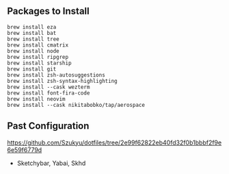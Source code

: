 ## Packages to Install

```
brew install eza
brew install bat
brew install tree
brew install cmatrix
brew install node
brew install ripgrep
brew install starship
brew install git
brew install zsh-autosuggestions
brew install zsh-syntax-highlighting
brew install --cask wezterm
brew install font-fira-code
brew install neovim
brew install --cask nikitabobko/tap/aerospace
```

## Past Configuration

https://github.com/Szukyu/dotfiles/tree/2e99f62822eb40fd32f0b1bbbf2f9e6e59f6779d

- Sketchybar, Yabai, Skhd
